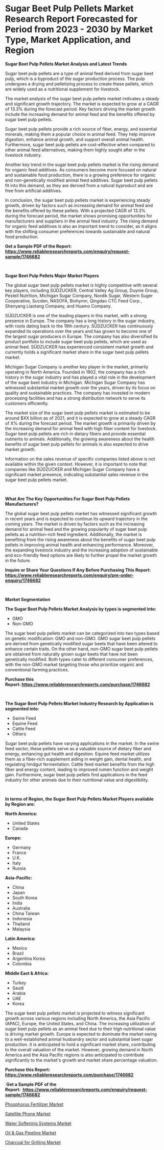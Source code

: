 <p><h1>Sugar Beet Pulp Pellets Market Research Report Forecasted for Period from 2023 -  2030 by Market Type, Market Application, and Region</h1></p><p><strong>Sugar Beet Pulp Pellets Market Analysis and Latest Trends</strong></p>
<p><p>Sugar beet pulp pellets are a type of animal feed derived from sugar beet pulp, which is a byproduct of the sugar production process. The pulp undergoes a drying and pelletizing process to create these pellets, which are widely used as a nutritional supplement for livestock.</p><p>The market analysis of the sugar beet pulp pellets market indicates a steady and significant growth trajectory. The market is expected to grow at a CAGR of 13.3% during the forecast period. Key factors driving the market growth include the increasing demand for animal feed and the benefits offered by sugar beet pulp pellets.</p><p>Sugar beet pulp pellets provide a rich source of fiber, energy, and essential minerals, making them a popular choice in animal feed. They help improve digestion, enhance animal growth, and support overall animal health. Furthermore, sugar beet pulp pellets are cost-effective when compared to other animal feed alternatives, making them highly sought after in the livestock industry.</p><p>Another key trend in the sugar beet pulp pellets market is the rising demand for organic feed additives. As consumers become more focused on natural and sustainable food production, there is a growing preference for organic and non-genetically modified animal feed additives. Sugar beet pulp pellets fit into this demand, as they are derived from a natural byproduct and are free from artificial additives.</p><p>In conclusion, the sugar beet pulp pellets market is experiencing steady growth, driven by factors such as increasing demand for animal feed and the benefits offered by these pellets. With a projected CAGR of 13.3% during the forecast period, the market shows promising opportunities for manufacturers and suppliers in the animal feed industry. The rising demand for organic feed additives is also an important trend to consider, as it aligns with the shifting consumer preferences towards sustainable and natural food production.</p></p>
<p><strong>Get a Sample PDF of the Report:&nbsp; <a href="https://www.reliableresearchreports.com/enquiry/request-sample/1746682">https://www.reliableresearchreports.com/enquiry/request-sample/1746682</a></strong></p>
<p>&nbsp;</p>
<p><strong>Sugar Beet Pulp Pellets Major Market Players</strong></p>
<p><p>The global sugar beet pulp pellets market is highly competitive with several key players, including SÜDZUCKER, Central Valley Ag Group, Duynie Group, Pestell Nutrition, Michigan Sugar Company, Nordik Sugar, Western Suger Cooperative, Sucden, NASOFA, Biohymn, Qingdao CTC Feed Corp., Shenyang Liaotang Company, and Huamo Company. </p><p>SÜDZUCKER is one of the leading players in this market, with a strong presence in Europe. The company has a long history in the sugar industry, with roots dating back to the 19th century. SÜDZUCKER has continuously expanded its operations over the years and has grown to become one of the largest sugar producers in Europe. The company has also diversified its product portfolio to include sugar beet pulp pellets, which are used as animal feed. SÜDZUCKER has experienced consistent market growth and currently holds a significant market share in the sugar beet pulp pellets market.</p><p>Michigan Sugar Company is another key player in the market, primarily operating in North America. Founded in 1902, the company has a rich history in the sugar industry and has played a vital role in the development of the sugar beet industry in Michigan. Michigan Sugar Company has witnessed substantial market growth over the years, driven by its focus on quality and sustainable practices. The company has invested in modern processing facilities and has a strong distribution network to serve its customers efficiently.</p><p>The market size of the sugar beet pulp pellets market is estimated to be around $XX billion as of 2021, and it is expected to grow at a steady CAGR of X% during the forecast period. The market growth is primarily driven by the increasing demand for animal feed with high fiber content for livestock. Sugar beet pulp pellets are rich in dietary fibers and provide essential nutrients to animals. Additionally, the growing awareness about the health benefits of sugar beet pulp pellets for animals is also expected to drive market growth.</p><p>Information on the sales revenue of specific companies listed above is not available within the given context. However, it is important to note that companies like SÜDZUCKER and Michigan Sugar Company have a significant market presence, indicating substantial sales revenue in the sugar beet pulp pellets market.</p></p>
<p>&nbsp;</p>
<p><strong>What Are The Key Opportunities For Sugar Beet Pulp Pellets Manufacturers?</strong></p>
<p><p>The global sugar beet pulp pellets market has witnessed significant growth in recent years and is expected to continue its upward trajectory in the coming years. The market is driven by factors such as the increasing demand for animal feed and the growing popularity of sugar beet pulp pellets as a nutrition-rich feed ingredient. Additionally, the market is benefiting from the rising awareness about the benefits of sugar beet pulp pellets in improving animal health and enhancing performance. Moreover, the expanding livestock industry and the increasing adoption of sustainable and eco-friendly feed options are likely to further propel the market growth in the future.</p></p>
<p><strong>Inquire or Share Your Questions If Any Before Purchasing This Report: <a href="https://www.reliableresearchreports.com/enquiry/pre-order-enquiry/1746682">https://www.reliableresearchreports.com/enquiry/pre-order-enquiry/1746682</a></strong></p>
<p>&nbsp;</p>
<p><strong>Market Segmentation</strong></p>
<p><strong>The Sugar Beet Pulp Pellets Market Analysis by types is segmented into:</strong></p>
<p><ul><li>GMO</li><li>Non-GMO</li></ul></p>
<p><p>The sugar beet pulp pellets market can be categorized into two types based on genetic modification: GMO and non-GMO. GMO sugar beet pulp pellets are derived from genetically modified sugar beets that have been altered to enhance certain traits. On the other hand, non-GMO sugar beet pulp pellets are obtained from naturally grown sugar beets that have not been genetically modified. Both types cater to different consumer preferences, with the non-GMO market targeting those who prioritize organic and conventional farming practices.</p></p>
<p><strong>Purchase this Report:&nbsp;<a href="https://www.reliableresearchreports.com/purchase/1746682">https://www.reliableresearchreports.com/purchase/1746682</a></strong></p>
<p>&nbsp;</p>
<p><strong>The Sugar Beet Pulp Pellets Market Industry Research by Application is segmented into:</strong></p>
<p><ul><li>Swine Feed</li><li>Equine Feed</li><li>Cattle Feed</li><li>Others</li></ul></p>
<p><p>Sugar beet pulp pellets have varying applications in the market. In the swine feed sector, these pellets serve as a valuable source of dietary fiber and energy, enhancing gut health and digestion. Equine feed market utilizes them as a fiber-rich supplement aiding in weight gain, dental health, and regulating hindgut fermentation. Cattle feed market benefits from the high fiber and energy content, leading to improved rumen function and weight gain. Furthermore, sugar beet pulp pellets find applications in the feed industry for other animals due to their nutritional value and digestibility.</p></p>
<p>&nbsp;</p>
<p><strong>In terms of Region, the Sugar Beet Pulp Pellets Market Players available by Region are:</strong></p>
<p>
    <p> <strong> North America: </strong>
        <ul>
            <li>United States</li>
            <li>Canada</li>
        </ul>
        </p> 
    <p> <strong> Europe: </strong>
        <ul>
            <li>Germany</li>
            <li>France</li>
            <li>U.K.</li>
            <li>Italy</li>
            <li>Russia</li>
        </ul>
        </p> 
    <p> <strong> Asia-Pacific: </strong>
        <ul>
            <li>China</li>
            <li>Japan</li>
            <li>South Korea</li>
            <li>India</li>
            <li>Australia</li>
            <li>China Taiwan</li>
            <li>Indonesia</li>
            <li>Thailand</li>
            <li>Malaysia</li>
        </ul>
        </p> 
    <p> <strong> Latin America: </strong>
        <ul>
            <li>Mexico</li>
            <li>Brazil</li>
            <li>Argentina Korea</li>
            <li>Colombia</li>
        </ul>
        </p> 
    <p> <strong> Middle East & Africa: </strong>
        <ul>
            <li>Turkey</li>
            <li>Saudi</li>
            <li>Arabia</li>
            <li>UAE</li>
            <li>Korea</li>
        </ul>
    </p>
    </p>
<p><p>The sugar beet pulp pellets market is projected to witness significant growth across various regions including North America, the Asia Pacific (APAC), Europe, the United States, and China. The increasing utilization of sugar beet pulp pellets as an animal feed due to their high nutritional value is driving market growth. Europe is expected to dominate the market owing to a well-established animal husbandry sector and substantial beet sugar production. It is anticipated to hold a significant market share, contributing to the overall valuation of the market. However, growing demand in North America and the Asia Pacific regions is also anticipated to contribute significantly to the market's growth and market share percentage valuation.</p></p>
<p><strong>Purchase this Report: <a href="https://www.reliableresearchreports.com/purchase/1746682">https://www.reliableresearchreports.com/purchase/1746682</a></strong></p>
<p>&nbsp;<strong>Get a Sample PDF of the Report:&nbsp;&nbsp;<a href="https://www.reliableresearchreports.com/enquiry/request-sample/1746682">https://www.reliableresearchreports.com/enquiry/request-sample/1746682</a></strong></p>
<p><strong></strong></p>
<p><p><a href="https://github.com/ChiragRP21/Market-Research-Report-List-1/blob/main/phosphorus-fertilizer-market.md">Phosphorus Fertilizer Market</a></p><p><a href="https://medium.com/@abhishekreliable23/satellite-phone-market-comprehensive-assessment-by-type-application-and-geography-0c32b029d1eb">Satellite Phone Market</a></p><p><a href="https://medium.com/@caylawisoky8698/water-softening-systems-nbsp-market-focuses-on-market-share-size-and-projected-forecast-till-2030-be99820289b7">Water Softening Systems Market</a></p><p><a href="https://medium.com/@abbieparker1964/oil-amp-gas-pipeline-market-outlook-industry-overview-and-forecast-2023-to-2030-0537499fa9be">Oil & Gas Pipeline Market</a></p><p><a href="https://github.com/ChiragRp1/Market-Research-Report-List-1/blob/main/charcoal-for-grilling-market.md">Charcoal for Grilling Market</a></p></p>